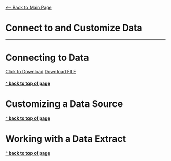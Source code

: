 [<-- Back to Main Page](README.md)<a name="top"></a>
# Connect to and Customize Data
<hr>

# Connecting to Data<a name="1"></a>

<a href="assets/1/data_connection_practice.xlsx" download>Click to Download</a>
<a id="raw-url" href="https://raw.githubusercontent.com/miscellaneaus/vis-fundamentals/main/assets/1/data_connection_practice.xlsx">Download FILE</a>
#### [^ back to top of page](#top)
# Customizing a Data Source<a name="2"></a>

#### [^ back to top of page](#top)
# Working with a Data Extract<a name="3"></a>
















#### [^ back to top of page](#top)
